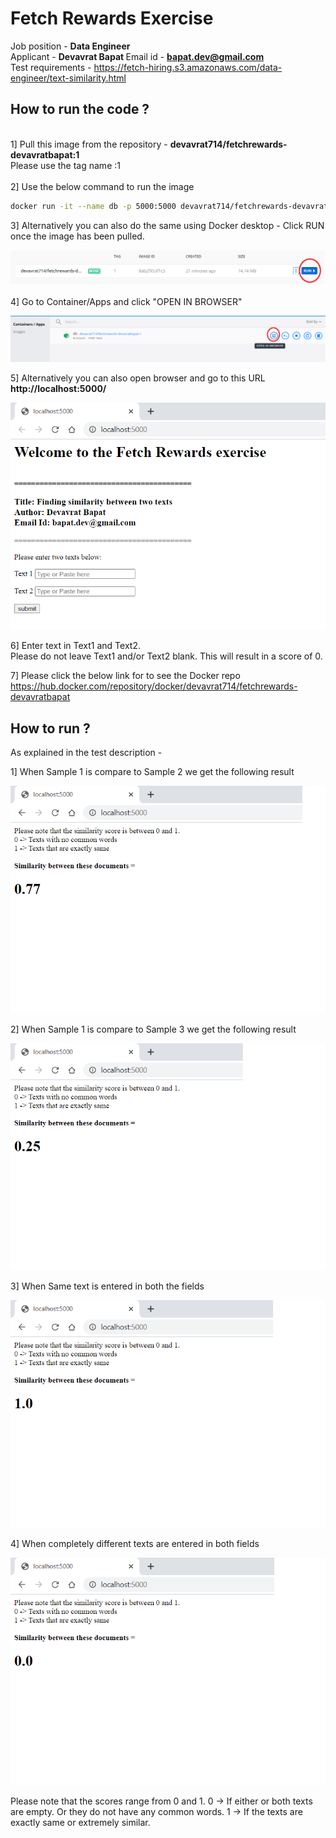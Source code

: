 # Fetch Rewards Exercise

Job position - <b> Data Engineer </b><br>
Applicant - <b> Devavrat Bapat </b>
Email id - <b> bapat.dev@gmail.com </b>
<br>
Test requirements - <a>https://fetch-hiring.s3.amazonaws.com/data-engineer/text-similarity.html</a>
<br>
## How to run the code ?
<br>
1] Pull this image from the repository - <b>devavrat714/fetchrewards-devavratbapat:1</b> <br>
Please use the tag name :1<br>
<br>
2] Use the below command to run the image

``` sh
docker run -it --name db -p 5000:5000 devavrat714/fetchrewards-devavratbapat:1
```

3] Alternatively you can also do the same using Docker desktop -
Click RUN once the image has been pulled.

![alt text](1.png)

4] Go to Container/Apps and click "OPEN IN BROWSER"

![alt text](2.png)

5] Alternatively you can also open browser and go to this URL
<b>http://localhost:5000/</b><br>

![alt text](3.png)

6] Enter text in Text1 and Text2.<br>
Please do not leave Text1 and/or Text2 blank. This will result in a score of 0.<br>

7] Please click the below link for to see the Docker repo
https://hub.docker.com/repository/docker/devavrat714/fetchrewards-devavratbapat

## How to run ?

As explained in the test description -

1] When Sample 1 is compare to Sample 2 we get the following result

![alt text](sample1and2.png)


2] When Sample 1 is compare to Sample 3 we get the following result

![alt text](sample1and3.png)


3] When Same text is entered in both the fields

![alt text](same.png)

4] When completely different texts are entered in both fields

![alt text](diff.png)

Please note that the scores range from 0 and 1.
0 -> If either or both texts are empty. Or they do not have any common words.
1 -> If the texts are exactly same or extremely similar.
